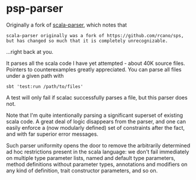 psp-parser
==========

Originally a fork of [scala-parser](https://github.com/lihaoyi/scala-parser), which notes that

    scala-parser originally was a fork of https://github.com/rcano/sps,
    but has changed so much that it is completely unrecognizable.

...right back at you.

It parses all the scala code I have yet attempted - about 40K source files. Pointers to counterexamples greatly appreciated. You can parse all files under a given path with

    sbt 'test:run /path/to/files'

A test will only fail if scalac successfully parses a file, but this parser does not.

Note that I'm quite intentionally parsing a significant superset of existing scala code. A great deal of logic disappears from the parser, and one can easily enforce a (now modularly defined) set of constraints after the fact, and with far superior error messages.

Such parser uniformity opens the door to remove the arbitrarily determined ad hoc restrictions present in the scala language: we don't fail immediately on multiple type parameter lists, named and default type parameters, method definitions without parameter types, annotations and modifiers on any kind of definition, trait constructor parameters, and so on.
